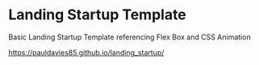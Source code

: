 # Landing Startup Template

Basic Landing Startup Template referencing Flex Box and CSS Animation

https://pauldavies85.github.io/landing_startup/
